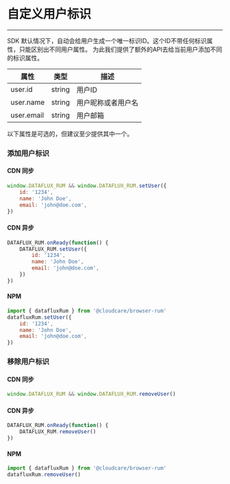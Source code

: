# 自定义用户标识
---


SDK 默认情况下，自动会给用户生成一个唯一标识ID。这个ID不带任何标识属性，只能区别出不同用户属性。
为此我们提供了额外的API去给当前用户添加不同的标识属性。

| 属性 | 类型 | 描述 |
| --- | --- | --- |
| user.id | string | 用户ID |
| user.name | string | 用户昵称或者用户名 |
| user.email | string | 用户邮箱 |

以下属性是可选的，但建议至少提供其中一个。

### 添加用户标识

#### CDN 同步

```javascript
window.DATAFLUX_RUM && window.DATAFLUX_RUM.setUser({
    id: '1234',
    name: 'John Doe',
    email: 'john@doe.com',
})
```

#### CDN 异步

```javascript
DATAFLUX_RUM.onReady(function() {
    DATAFLUX_RUM.setUser({
        id: '1234',
        name: 'John Doe',
        email: 'john@doe.com',
    })
})
```

#### NPM

```javascript
import { datafluxRum } from '@cloudcare/browser-rum'
datafluxRum.setUser({
    id: '1234',
    name: 'John Doe',
    email: 'john@doe.com',
})
```

### 移除用户标识

#### CDN 同步

```javascript
window.DATAFLUX_RUM && window.DATAFLUX_RUM.removeUser()
```

#### CDN 异步

```javascript
DATAFLUX_RUM.onReady(function() {
    DATAFLUX_RUM.removeUser()
})
```

#### NPM

```javascript
import { datafluxRum } from '@cloudcare/browser-rum'
datafluxRum.removeUser()
```

